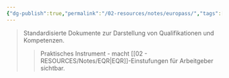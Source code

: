 ```yaml
---
{"dg-publish":true,"permalink":"/02-resources/notes/europass/","tags":["bildung/nachweis"],"noteIcon":"","updated":"2025-10-29T12:59:05.950+01:00"}
---
```


>Standardisierte Dokumente zur Darstellung von Qualifikationen und Kompetenzen.
>>Praktisches Instrument - macht [[02 - RESOURCES/Notes/EQR\|EQR]]-Einstufungen für Arbeitgeber sichtbar.